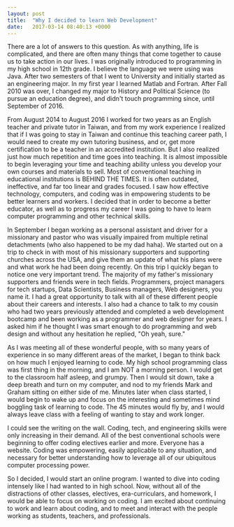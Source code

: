 ```yaml
---
layout: post
title:  "Why I decided to learn Web Development"
date:   2017-03-14 08:40:13 +0000
---
```



There are a lot of answers to this question.  As with anything, life is complicated, and there are often many things that come together to cause us to take action in our lives.  I was originally introduced to programming in my high school in 12th grade.  I believe the language we were using was Java.  After two semesters of that I went to University and initially started as an engineering major.  In my first year I learned Matlab and Fortran.  After Fall 2010 was over, I changed my major to History and Political Science (to pursue an education degree), and didn't touch programming since, until September of 2016.

From August 2014 to August 2016 I worked for two years as an English teacher and private tutor in Taiwan, and from my work experience I realized that if I was going to stay in Taiwan and continue this teaching career path, I would need to create my own tutoring business, and or, get more certification to be a teacher in an accredited institution.  But I also realized just how much repetition and time goes into teaching.  It is almost impossible to begin leveraging your time and teaching ability unless you develop your own courses and materials to sell.  Most of conventional teaching in educational institutions is BEHIND THE TIMES.  It is often outdated, ineffective, and far too linear and grades focused.  I saw how effective technology, computers, and coding was in empowering students to be better learners and workers.  I decided that in order to become a better educator, as well as to progress my career I was going to have to learn computer programming and other technical skills.

In September I began working as a personal assistant and driver for a missionary and pastor who was visually impaired from multiple retinal detachments (who also happened to be my dad haha). We started out on a trip to check in with most of his missionary supporters and supporting churches across the USA, and give them an update of what his plans were and what work he had been doing recently.
On this trip I quickly began to notice one very important trend.  The majority of my father's missionary supporters and friends were in tech fields.  Programmers, project managers for tech startups, Data Scientists, Business managers, Web designers, you name it.  I had a great opportunity to talk with all of these different people about their careers and interests.  I also had a chance to talk to my cousin who had two years previously attended and completed a web development bootcamp and been working as a programmer and web designer for years.  I asked him if he thought I was smart enough to do programming and web design and without any hesitation he replied, "Oh yeah, sure." 
	
As I was meeting all of these wonderful people, with so many years of experience in so many different areas of the market, I began to think back on how much I enjoyed learning to code.  My high school programming class was first thing in the morning, and I am NOT a morning person.  I would get to the classroom half asleep, and grumpy.  Then I would sit down, take a deep breath and turn on my computer, and nod to my friends Mark and Graham sitting on either side of me.  Minutes later when class started, I would begin to wake up and focus on the interesting and sometimes mind boggling task of learning to code.  The 45 minutes would fly by, and I would always leave class with a feeling of wanting to stay and work longer.

I could see the writing on the wall.  Coding, tech, and engineering skills were only increasing in their demand.  All of the best conventional schools were beginning to offer coding electives earlier and more.  Everyone has a website.  Coding was empowering, easily applicable to any situation, and necessary for better understanding how to leverage all of our ubiquitous computer processing power.

So I decided, I would start an online program.  I wanted to dive into coding intensely like I had wanted to in high school.  Now, without all of the distractions of other classes, electives, era-curriculars, and homework, I would be able to focus on working on coding.  I am excited about continuing to work and learn about coding, and to meet and interact with the people working as students, teachers, and professionals.


